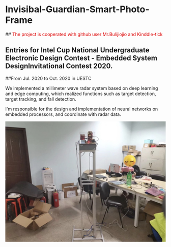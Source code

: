 # Invisibal-Guardian-Smart-Photo-Frame
##<font color="dd0000"> The project is cooperated with github user Mr.Bulijiojio and Kinddle-tick</font>

## Entries for Intel Cup National Undergraduate Electronic Design Contest - Embedded System DesignInvitational Contest 2020.

##From Jul. 2020 to Oct. 2020 in UESTC

We implemented a millimeter wave radar system based on deep learning and edge computing, which realized functions such as target detection, target tracking, and fall detection.

I'm responsible for the design and implementation of neural networks on embedded processors, and coordinate with radar data.

![Pic1.png](Pic1.png)

